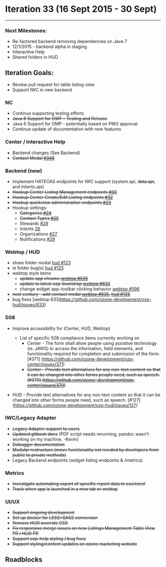 # Iteration 33 (16 Sept 2015 - 30 Sept)

*** 
### Next Milestones:
* Re-factored backend removing dependencies on Java 7
* 12/1/2015 - backend alpha in staging  
* Interactive Help
* Shared folders in HUD

## Iteration Goals:
* Review pull request for table listing view
* Support IWC in new backend


### NC
* Continue supporting testing efforts
* ~~Java 8 Support for OWF - Testing and Release~~
* Java 8 Support for OMP - potentially based on PMO approval
* Continue update of documentation with new features

### Center / Interactive Help
* Backend changes (See Backend)
* ~~Contact Modal [#348](https://github.com/ozone-development/ozp-center/issues/348)~~

### Backend (new)
* Implement HATEOAS endpoints for IWC support (system.api, ~~data.api~~, and intents.api)
* ~~Hookup Center Listing Management endpoints [#30](https://github.com/ozone-development/ozp-backend/issues/30)~~
* ~~Hookup Center Create/Edit Listing endpoints [#32](https://github.com/ozone-development/ozp-backend/issues/32)~~
* ~~Hookup quickview administration endpoints [#23](https://github.com/ozone-development/ozp-backend/issues/23)~~
* Hookup settings:
    * ~~Categories [#24](https://github.com/ozone-development/ozp-backend/issues/24)~~
    * ~~Contact Types [#25](https://github.com/ozone-development/ozp-backend/issues/25)~~
    * Stewards [#28](https://github.com/ozone-development/ozp-backend/issues/28)
    * Intents [26](https://github.com/ozone-development/ozp-backend/issues/26) 
    * Organizations [#27](https://github.com/ozone-development/ozp-backend/issues/27)
    * Notifications [#29](https://github.com/ozone-development/ozp-backend/issues/29)

### Webtop / HUD
* share folder modal [hud #123](https://github.com/ozone-development/ozp-hud/issues/123)
* ie folder bug(s) [hud #125](https://github.com/ozone-development/ozp-hud/issues/125)
* webtop style items
  * ~~update app chrome [webtop #595](https://github.com/ozone-development/ozp-webtop/issues/595)~~
  * ~~update to latest ozp-bootstrap [webtop #632](https://github.com/ozone-development/ozp-webtop/issues/632)~~
  * change widget app-toolbar clicking behavior [webtop #596](https://github.com/ozone-development/ozp-webtop/issues/596)
* ~~next century - add contact modal [webtop #635](https://github.com/ozone-development/ozp-webtop/issues/635), [hud #126](https://github.com/ozone-development/ozp-hud/issues/126)~~
* bug fixes [webtop 633(https://github.com/ozone-development/ozp-hud/issues/633)

### 508
* Improve accessibility for (Center, HUD, Webtop)

  * List of specific 508 compliance items currently working on
    * Center - The form shall allow people using assistive technology (ie. JAWS) to access the information, field elements, and functionality required for completion and submission of the form. [#371] (https://github.com/ozone-development/ozp-center/issues/371)
    * ~~Center - Provide text alternatives for any non-text content so that it can be changed into other forms people need, such as speech. [#370] (https://github.com/ozone-development/ozp-center/issues/370)~~

* HUD - Provide text alternatives for any non-text content so that it can be changed into other forms people need, such as speech. [#127] (https://github.com/ozone-development/ozp-hud/issues/127)

### IWC/Legacy Adapter
* ~~Legacy Adapter support to users~~
* ~~Updated gitbook docs~~ (PDF script needs rerunning, pandoc wasn't working on my machine. -Kevin)
* ~~Debugger documentation~~
* ~~Modular restructure (move functionality not needed by developers from public to private methods)~~
* Legacy Backend endpoints (widget listing endpoints & /metrics)

### Metrics
* ~~Investigate automating export of specific report data to csv/excel~~
* ~~Track when app is launched in a new tab or webtop~~

### UI/UX
* ~~Support ongoing development~~
* ~~Set up docker for LESS>SASS conversion~~
* ~~Remove HUD override CSS~~
* ~~Fix responsive merge issues on new Listings Management Table View PR / HUD PR~~
* ~~Support ozp-help styling / bug fixes~~
* ~~Support styling/content updates on ozone marketing website~~
  
## Roadblocks
